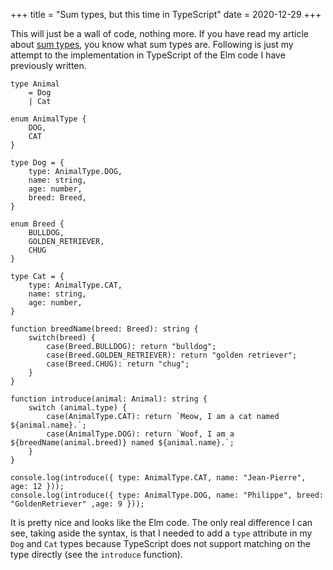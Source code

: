 +++
title = "Sum types, but this time in TypeScript"
date = 2020-12-29
+++

This will just be a wall of code, nothing more. If you have read my article about [sum types](@/blog/sum-types-what-is-it.md), you know what sum types are. Following is just my attempt to the implementation in TypeScript of the Elm code I have previously written.

```
type Animal 
    = Dog 
    | Cat

enum AnimalType {
    DOG,
    CAT
}
    
type Dog = {
    type: AnimalType.DOG,
    name: string,
    age: number,
    breed: Breed,
}

enum Breed {
    BULLDOG,
    GOLDEN_RETRIEVER,
    CHUG
}

type Cat = {
    type: AnimalType.CAT,
    name: string,
    age: number,
}

function breedName(breed: Breed): string {
    switch(breed) {
        case(Breed.BULLDOG): return "bulldog";
        case(Breed.GOLDEN_RETRIEVER): return "golden retriever";
        case(Breed.CHUG): return "chug";
    }
}

function introduce(animal: Animal): string {
    switch (animal.type) {
        case(AnimalType.CAT): return `Meow, I am a cat named ${animal.name}.`;
        case(AnimalType.DOG): return `Woof, I am a ${breedName(animal.breed)} named ${animal.name}.`;
    }
}

console.log(introduce({ type: AnimalType.CAT, name: "Jean-Pierre", age: 12 }));
console.log(introduce({ type: AnimalType.DOG, name: "Philippe", breed: "GoldenRetriever" ,age: 9 }));
```

It is pretty nice and looks like the Elm code. The only real difference I can see, taking aside the syntax, is that I needed to add a `type` attribute in my `Dog` and `Cat` types because TypeScript does not support matching on the type directly (see the `introduce` function).

